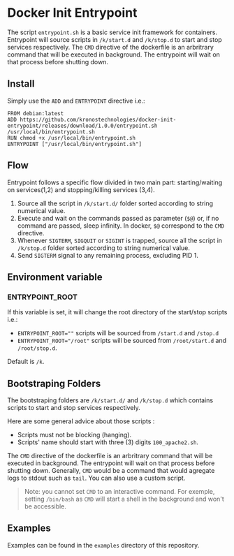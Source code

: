 # Docker Init Entrypoint

The script `entrypoint.sh` is a basic service init framework for containers. Entrypoint will source scripts in `/k/start.d` and `/k/stop.d` to start and stop services respectively. The `CMD` directive of the dockerfile is an arbritrary command that will be executed in background. The entrypoint will wait on that process before shutting down.

## Install

Simply use the `ADD` and `ENTRYPOINT` directive i.e.:

```
FROM debian:latest
ADD https://github.com/kronostechnologies/docker-init-entrypoint/releases/download/1.0.0/entrypoint.sh /usr/local/bin/entrypoint.sh
RUN chmod +x /usr/local/bin/entrypoint.sh
ENTRYPOINT ["/usr/local/bin/entrypoint.sh"]
```

## Flow
Entrypoint follows a specific flow divided in two main part: starting/waiting on services(1,2) and stopping/killing services (3,4).

  1. Source all the script in `/k/start.d/` folder sorted according to string numerical value.
  2. Execute and wait on the commands passed as parameter (`$@`) or, if no command are passed, sleep infinity. In docker, `$@` correspond to the `CMD` directive.
  3. Whenever `SIGTERM`, `SIGQUIT` or `SIGINT` is trapped, source all the script in `/k/stop.d`  folder sorted according to string numerical value.
  4. Send `SIGTERM` signal to any remaining process, excluding PID 1.

## Environment variable
### ENTRYPOINT_ROOT
If this variable is set, it will change the root directory of the start/stop scripts i.e.:
  - `ENTRYPOINT_ROOT=""` scripts will be sourced from `/start.d` and `/stop.d`
  - `ENTRYPOINT_ROOT="/root"` scripts will be sourced from `/root/start.d` and `/root/stop.d`.

Default is `/k`.

## Bootstraping Folders

The bootstraping folders are `/k/start.d/` and `/k/stop.d` which contains scripts to start and stop services respectively.

Here are some general advice about those scripts :

- Scripts must not be blocking (hanging).
- Scripts' name should start with three (3) digits `100_apache2.sh`.

The `CMD` directive of the dockerfile is an arbritrary command that will be executed in background. The entrypoint will wait on that process before shutting down. Generally, `CMD` would be a command that would agregate logs to stdout such as `tail`. You can also use a custom script.

  > Note: you cannot set `CMD` to an interactive command. For exemple, setting `/bin/bash` as `CMD` will start a shell in the background and won't be accessible.

## Examples

Examples can be found in the `examples` directory of this repository.
